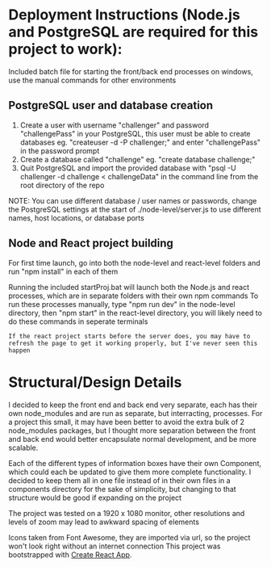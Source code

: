 # Deployment Instructions (Node.js and PostgreSQL are required for this project to work):
Included batch file for starting the front/back end processes on windows, use the manual commands for other environments

## PostgreSQL user and database creation
1) Create a user with username "challenger" and password "challengePass" in your PostgreSQL, this user must be able to create databases
	eg. "createuser -d -P challenger;" and enter "challengePass" in the password prompt
2) Create a database called "challenge" eg. "create database challenge;"
3) Quit PostgreSQL and import the provided database with "psql -U challenger -d challenge < challengeData" in the command line from the root directory of the repo

NOTE: You can use different database / user names or passwords, change the PostgreSQL settings at the start of ./node-level/server.js to use different names, 
	host locations, or database ports

## Node and React project building
For first time launch, go into both the node-level and react-level folders and run "npm install" in each of them

Running the included startProj.bat will launch both the Node.js and react processes, which are in separate folders with their own npm commands
	To run these processes manually, type "npm run dev" in the node-level directory, then "npm start" in the react-level directory, you will likely need to do these commands in seperate terminals

	If the react project starts before the server does, you may have to refresh the page to get it working properly, but I've never seen this happen

# Structural/Design Details
I decided to keep the front end and back end very separate, each has their own node_modules and are run as separate, but interracting, processes.
	For a project this small, it may have been better to avoid the extra bulk of 2 node_modules packages, but I thought more separation between the front and back end would
	better encapsulate normal development, and be more scalable.

Each of the different types of information boxes have their own Component, which could each be updated to give them more complete functionality.
	I decided to keep them all in one file instead of in their own files in a components directory for the sake of simplicity, but changing to that structure would be good if expanding on the project

The project was tested on a 1920 x 1080 monitor, other resolutions and levels of zoom may lead to awkward spacing of elements

Icons taken from Font Awesome, they are imported via url, so the project won't look right without an internet connection
This project was bootstrapped with [Create React App](https://github.com/facebook/create-react-app).

